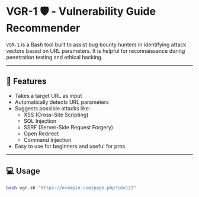 # VGR-1 🛡️ - Vulnerability Guide Recommender

`VGR-1` is a Bash tool built to assist bug bounty hunters in identifying attack vectors based on URL parameters. It is helpful for reconnaissance during penetration testing and ethical hacking.

---

## 🚀 Features

- Takes a target URL as input
- Automatically detects URL parameters
- Suggests possible attacks like:
  - XSS (Cross-Site Scripting)
  - SQL Injection
  - SSRF (Server-Side Request Forgery)
  - Open Redirect
  - Command Injection
- Easy to use for beginners and useful for pros

---

## 💻 Usage

```bash
bash vgr.sh "https://example.com/page.php?id=123"
